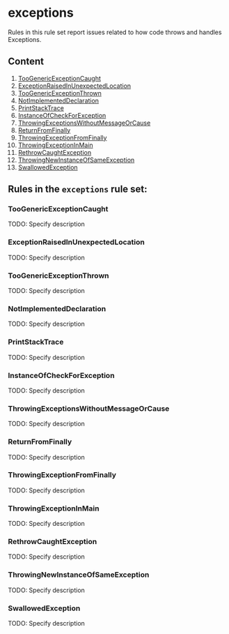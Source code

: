 # exceptions

Rules in this rule set report issues related to how code throws and handles Exceptions.

## Content

1. [TooGenericExceptionCaught](#TooGenericExceptionCaught)
2. [ExceptionRaisedInUnexpectedLocation](#ExceptionRaisedInUnexpectedLocation)
3. [TooGenericExceptionThrown](#TooGenericExceptionThrown)
4. [NotImplementedDeclaration](#NotImplementedDeclaration)
5. [PrintStackTrace](#PrintStackTrace)
6. [InstanceOfCheckForException](#InstanceOfCheckForException)
7. [ThrowingExceptionsWithoutMessageOrCause](#ThrowingExceptionsWithoutMessageOrCause)
8. [ReturnFromFinally](#ReturnFromFinally)
9. [ThrowingExceptionFromFinally](#ThrowingExceptionFromFinally)
10. [ThrowingExceptionInMain](#ThrowingExceptionInMain)
11. [RethrowCaughtException](#RethrowCaughtException)
12. [ThrowingNewInstanceOfSameException](#ThrowingNewInstanceOfSameException)
13. [SwallowedException](#SwallowedException)
## Rules in the `exceptions` rule set:

### TooGenericExceptionCaught

TODO: Specify description

### ExceptionRaisedInUnexpectedLocation

TODO: Specify description

### TooGenericExceptionThrown

TODO: Specify description

### NotImplementedDeclaration

TODO: Specify description

### PrintStackTrace

TODO: Specify description

### InstanceOfCheckForException

TODO: Specify description

### ThrowingExceptionsWithoutMessageOrCause

TODO: Specify description

### ReturnFromFinally

TODO: Specify description

### ThrowingExceptionFromFinally

TODO: Specify description

### ThrowingExceptionInMain

TODO: Specify description

### RethrowCaughtException

TODO: Specify description

### ThrowingNewInstanceOfSameException

TODO: Specify description

### SwallowedException

TODO: Specify description
